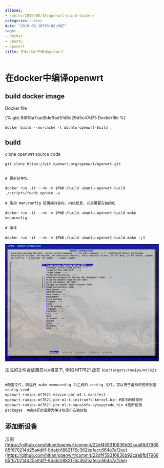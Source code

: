 ```yaml
---
aliases:
- /notes/2019/08/10/openwrt-build-docker/
categories: notes
date: "2019-08-10T00:00:00Z"
tags:
- docker
- ubuntu
- openwrt
title: 在docker中编译openwrt
---
```


# 在docker中编译openwrt

## build docker image

Docker file

{% gist 88ff8a7cad5deffad51d8c29d5c47d75 Dockerfile %}

`docker build --no-cache -t ubuntu-openwrt-build .`

## build

clone openwrt source code

`git clone https://git.openwrt.org/openwrt/openwrt.git`

```shell

# 更新软件包

docker run -it --rm -v $PWD:/build ubuntu-openwrt-build ./scripts/feeds update -a

# 使用 menuconfig 设置编译目标、内核信息、以及需要安装的包

docker run -it --rm -v $PWD:/build ubuntu-openwrt-build make menuconfig

# 编译

docker run -it --rm -v $PWD:/build ubuntu-openwrt-build make -j4

```

![menuconfig](/assets/images/201908/docker-openwrt-build-menuconfig.png)

生成的文件会放置在`bin`目录下, 例如 MT7621 放在 `bin/targets/ramips/mt7621`

```shell

#配置文件，同运行 make menuconfig 后生成的.config 文件，可以用于备份和还原配置
config.seed
openwrt-ramips-mt7621-device-pbr-m1-t.manifest
openwrt-ramips-mt7621-pbr-m1-t-initramfs-kernel.bin #首次刷机使用
openwrt-ramips-mt7621-pbr-m1-t-squashfs-sysupgrade.bin #更新使用
packages  #编译好的设置为编译但是不安装的包

```

## 添加新设备

示例 [https://github.com/hitian/openwrt/commit/22df459310836b92caa8fb1796885f670214d25a#diff-8dabb1882176c362bafecc664a7af2ee](https://github.com/hitian/openwrt/commit/22df459310836b92caa8fb1796885f670214d25a#diff-8dabb1882176c362bafecc664a7af2ee)
